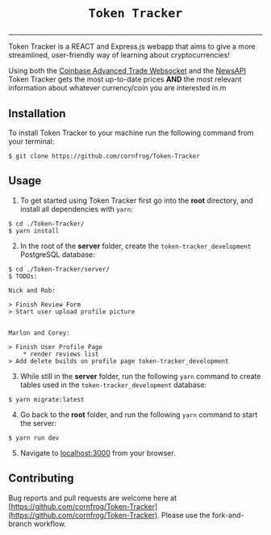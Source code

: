 # <p align="center">`Token Tracker`</p>
---
Token Tracker is a REACT and Express.js webapp that aims to give a more streamlined, user-friendly way of learning about cryptocurrencies! 

Using both the [Coinbase Advanced Trade Websocket](https://docs.cloud.coinbase.com/advanced-trade-api/docs/ws-overview) and the [NewsAPI](https://newsapi.org/) Token Tracker gets the most up-to-date prices **AND** the most relevant information about whatever currency/coin you are interested in.m

## Installation

To install Token Tracker to your machine run the following command from your terminal:
```
$ git clone https://github.com/cornfrog/Token-Tracker
```

## Usage
1. To get started using Token Tracker first go into the **root** directory, and install all dependencies with `yarn`:
```
$ cd ./Token-Tracker/
$ yarn install
```
2. In the root of the **server** folder, create the `token-tracker_development` PostgreSQL database:
```
$ cd ./Token-Tracker/server/
$ TODOs: 

Nick and Rob: 

> Finish Review Form 
> Start user upload profile picture 


Marlon and Corey:

> Finish User Profile Page 
    * render reviews list 
> Add delete builds on profile page token-tracker_development
``` 
3. While still in the **server** folder, run the following `yarn` command to create tables used in the `token-tracker_development` database:
```
$ yarn migrate:latest
```
4. Go back to the **root** folder, and run the following `yarn` command to start the server:
```
$ yarn run dev
```
5. Navigate to [localhost:3000](http://localhost:3000) from your browser.

## Contributing
Bug reports and pull requests are welcome here at [https://github.com/cornfrog/Token-Tracker](https://github.com/cornfrog/Token-Tracker). Please use the fork-and-branch workflow.